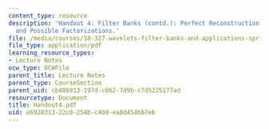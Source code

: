 ```yaml
---
content_type: resource
description: 'Handout 4: Filter Banks (contd.): Perfect Reconstruction; Halfband Filters
  and Possible Factorizations.'
file: /media/courses/18-327-wavelets-filter-banks-and-applications-spring-2003/e692831322c0254bc40dea8d454bb7e6_Handout4.pdf
file_type: application/pdf
learning_resource_types:
- Lecture Notes
ocw_type: OCWFile
parent_title: Lecture Notes
parent_type: CourseSection
parent_uid: cb486913-197d-c062-7d9b-c7d5225177ad
resourcetype: Document
title: Handout4.pdf
uid: e6928313-22c0-254b-c40d-ea8d454bb7e6
---
```

